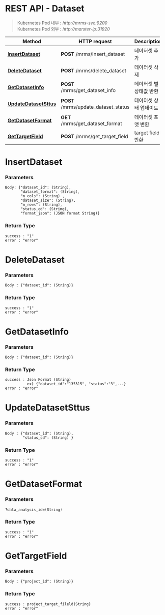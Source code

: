 # REST API - Dataset

> Kubernetes Pod 내부 : *http://mrms-svc:9200* </br>
> Kubernetes Pod 외부 : *http://marster-ip:31920*


|Method|HTTP request|Description|
|------|------------|-----------|
|[**InsertDataset**](Dataset.md#InsertDataset) | **POST** /mrms/insert_dataset |데이터셋 추가|
|[**DeleteDataset**](Dataset.md#DeleteDataset) | **POST** /mrms/delete_dataset |데이터셋 삭제|
|[**GetDatasetInfo**](Dataset.md#GetDatasetInfo) | **POST** /mrms/get_dataset_info |데이터셋 별 상태값 반환|
|[**UpdateDatasetSttus**](Dataset.md#UpdateDatasetSttus) | **POST** /mrms/update_dataset_status |데이터셋 상태 업데이트|
|[**GetDatasetFormat**](Dataset.md#GetDatasetFormat) | **GET** /mrms/get_dataset_format | 데이터셋 포맷 변환|
|[**GetTargetField**](Dataset.md#GetTargetField) | **POST** /mrms/get_target_field | target field 반환|


<a name="InsertDataset"></a>
# **InsertDataset**

### Parameters
```
Body: {"dataset_id": (String),
       "dataset_format": (String),
       "n_cols": (String) ,
       "dataset_size": (String),
       "n_rows": (String),
       "status_cd": (String),
       "format_json": (JSON format String)}
```

### Return Type
```
success : "1"
error : "error"
```

<a name="DeleteDataset"></a>
# **DeleteDataset**

### Parameters
```
Body : {"dataset_id": (String)}
```

### Return Type
```
success : "1"
error : "error"
```

<a name="GetDatasetInfo"></a>
# **GetDatasetInfo**

### Parameters
```
Body : {"dataset_id": (String)}
```

### Return Type
```
success : Json Format (String)
          ex) {"dataset_id":"135315", "status":"3",...}
error : "error"
```

<a name="UpdateDatasetSttus"></a>
# **UpdateDatasetSttus**

### Parameters
```
Body : {"dataset_id": (String),
        "status_cd": (String) }
```

### Return Type
```
success : "1"
error : "error"
```

<a name="GetDatasetFormat"></a>
# **GetDatasetFormat**

### Parameters
```
?data_analysis_id=(String)
```

### Return Type
```
success : "1"
error : "error"
```

<a name="GetTargetField"></a>
# **GetTargetField**

### Parameters
```
Body : {"project_id": (String)}
```

### Return Type
```
success : project_target_fileld(String)
error : "error"
```

